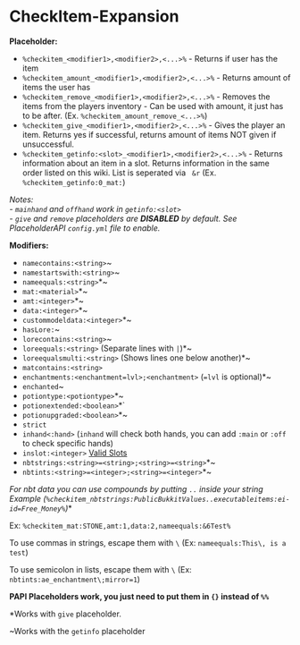 # CheckItem-Expansion

**Placeholder:**
- `%checkitem_<modifier1>,<modifier2>,<...>%` - Returns if user has the item
- `%checkitem_amount_<modifier1>,<modifier2>,<...>%` - Returns amount of items the user has
- `%checkitem_remove_<modifier1>,<modifier2>,<...>%` - Removes the items from the players inventory - Can be used with amount, it just has to be after. (Ex. `%checkitem_amount_remove_<...>%`)
- `%checkitem_give_<modifier1>,<modifier2>,<...>%` - Gives the player an item. Returns yes if successful, returns amount of items NOT given if unsuccessful.
- `%checkitem_getinfo:<slot>_<modifier1>,<modifier2>,<...>%` - Returns information about an item in a slot. Returns information in the same order listed on this wiki. List is seperated via ` &r` (Ex. `%checkitem_getinfo:0_mat:`)

*Notes:*  
*- `mainhand` and `offhand` work in `getinfo:<slot>`*  
*- `give` and `remove` placeholders are **DISABLED** by default. See PlaceholderAPI `config.yml` file to enable.*

**Modifiers:**
- `namecontains:<string>`~
- `namestartswith:<string>`~
- `nameequals:<string>`*~
- `mat:<material>`*~
- `amt:<integer>`*~
- `data:<integer>`*~
- `custommodeldata:<integer>`*~
- `hasLore:`~
- `lorecontains:<string>`~
- `loreequals:<string>` (Separate lines with `|`)*~
- `loreequalsmulti:<string>` (Shows lines one below another)*~
- `matcontains:<string>`
- `enchantments:<enchantment=lvl>;<enchantment>` (`=lvl` is optional)*~
- `enchanted`~
- `potiontype:<potiontype>`*~
- `potionextended:<boolean>`*`
- `potionupgraded:<boolean>`*~
- `strict`
- `inhand<:hand>` (`inhand` will check both hands, you can add `:main` or `:off` to check specific hands)
- `inslot:<integer>` [Valid Slots](https://proxy.spigotmc.org/d3e11b631e22f45fc07c3fcd1c7000b2245fed78?url=http%3A%2F%2Fi.imgur.com%2F3YCrfC8.png)
- `nbtstrings:<string>=<string>;<string>=<string>`*~
- `nbtints:<string>=<integer>;<string>=<integer>`*~

*For nbt data you can use compounds by putting `..` inside your string Example (`%checkitem_nbtstrings:PublicBukkitValues..executableitems:ei-id=Free_Money%`)**


Ex: `%checkitem_mat:STONE,amt:1,data:2,nameequals:&6Test%`

To use commas in strings, escape them with `\` (Ex: `nameequals:This\, is a test`)


To use semicolon in lists, escape them with `\` (Ex: `nbtints:ae_enchantment\;mirror=1`)

**PAPI Placeholders work, you just need to put them in `{}` instead of `%%`**

*Works with `give` placeholder.

~Works with the `getinfo` placeholder
